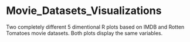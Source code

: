 # Movie_Datasets_Visualizations
Two completely different 5 dimentional R plots based on IMDB and Rotten Tomatoes movie datasets. 
Both plots display the same variables.

